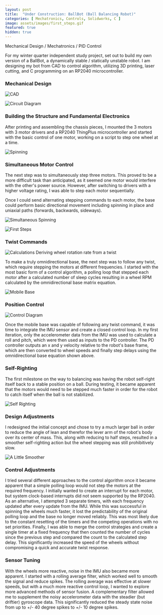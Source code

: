 ```yaml
---
layout: post
title:  "Under Construction: BallBot (Ball Balancing Robot)"
categories: [ Mechatronics, Controls, Solidworks, C ]
image: assets/images/first_steps.gif
featured: true
hidden: true
---
```


Mechanical Design / Mechatronics / PID Control

For my winter quarter independent study project, set out to build my own version of a BallBot, a dynamically stable / statically unstable robot. I am designing my bot from CAD to control algorithm, utilizing 3D printing, laser cutting, and C programming on an RP2040 microcontroller. 

### Mechanical Design

![CAD](https://algarv.github.io/Portfolio/assets/images/ballbot_CAD.png)

![Circuit Diagram](https://algarv.github.io/Portfolio/assets/images/circuit.png)

### Building the Structure and Fundamental Electronics

After printing and assembling the chassis pieces, I mounted the 3 motors with 3 motor drivers and a RP2040 ThingPlus microcontroller and started with the basic control of one motor, working on a script to step one wheel at a time.

![Spinning](https://algarv.github.io/Portfolio/assets/images/spinning.gif)

### Simultaneous Motor Control

The next step was to simultaneously step three motors. This proved to be a more difficult task than anticipated, as it seemed one motor would interfere with the other's power source. However, after switching to drivers with a higher voltage rating, I was able to step each motor sequentially. 

Once I could send alternating stepping commands to each motor, the base could perform basic directional movement including spinning in place and uniaxial paths (forwards, backwards, sideways).

![Simultaneous Spinning](https://algarv.github.io/Portfolio/assets/images/simulatenous_spinning.gif)

![First Steps](https://algarv.github.io/Portfolio/assets/images/first_steps.gif)

### Twist Commands
![Calculations](https://algarv.github.io/Portfolio/assets/images/ballbot_calcs.png)
Deriving wheel rotation rate from a twist

To make a truly omnidirectional base, the next step was to follow any twist, which require stepping the motors at different frequencies. I started with the most basic form of a control algorithm, a polling loop that stepped each motor after a calculated number of sleep cycles resulting in a wheel RPM calculated by the omnidirectional base matrix equation.

![Mobile Base](https://algarv.github.io/Portfolio/assets/images/omnidirectional.gif)

### Position Control

![Control Diagram](https://algarv.github.io/Portfolio/assets/images/control_diagram.png)

Once the mobile base was capable of following any twist command, it was time to integrate the IMU sensor and create a closed control loop. In my first iteration, only the accelerometer data from the IMU was used to calculate a roll and pitch, which were then used as inputs to the PD controller. The PD controller outputs an x and y velocity relative to the robot's base frame, which are then converted to wheel speeds and finally step delays using the omnidirectional base equation shown above. 

### Self-Righting

The first milestone on the way to balancing was having the robot self-right itself back to a stable position on a ball. During testing, it became apparent that the motors would need to be stepped much faster in order for the robot to catch itself when the ball is not stabilized. 

![Self Righting](https://algarv.github.io/Portfolio/assets/images/self_righting.gif)

### Design Adjustments

I redesigned the initial concept and chose to try a much larger ball in order to reduce the angle of lean and therefor the lever arm of the robot's body over its center of mass. This, along with reducing to half steps, resulted in a smoother self-righting action but the wheel stepping was still prohibitively slow.

![A Little Smoother](https://algarv.github.io/Portfolio/assets/images/smoother.gif)

### Control Adjustments

I tried several different approaches to the control algorithm once it became apparent that a simple polling loop would not step the motors at the required frequency. I initially wanted to create an interrupt for each motor, but system clock-based interrupts did not seem supported by the RP2040. As an alternative, I attempted 3 separate timers, with each frequency updated after every update from the IMU. While this was successful in spinning the wheels much faster, it lost the predictability of the original polling loop and the base no longer moved reliably. This was most likely due to the constant resetting of the timers and the competing operations with no set priorities. Finally, I was able to merge the control strategies and create a single timer at a fixed frequency that then counted the number of cycles since the previous step and compared the count to the calculated step delay. This significantly increased the speed of the wheels without compromising a quick and accurate twist response.

### Sensor Tuning

With the wheels more reactive, noise in the IMU also became more apparent. I started with a rolling average filter, which worked well to smooth the signal and reduce spikes. The rolling average was effective at slower speeds, but with a much more reactive control loop, I wanted to explore more advanced methods of sensor fusion. A complementary filter allowed me to supplement the noisy accelerometer data with the steadier (but driftier) gyroscope data. This significantly reduced the steady state noise from up to +/- 40 degree spikes to +/- 10 degree spikes.